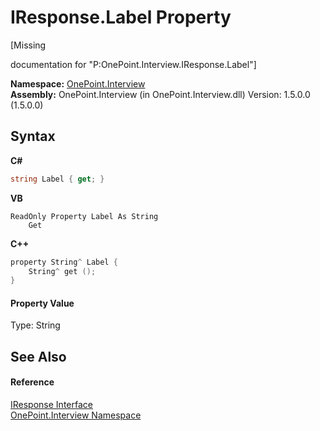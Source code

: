 # IResponse.Label Property 
 

\[Missing <summary> documentation for "P:OnePoint.Interview.IResponse.Label"\]

**Namespace:**&nbsp;<a href="N_OnePoint_Interview">OnePoint.Interview</a><br />**Assembly:**&nbsp;OnePoint.Interview (in OnePoint.Interview.dll) Version: 1.5.0.0 (1.5.0.0)

## Syntax

**C#**<br />
``` C#
string Label { get; }
```

**VB**<br />
``` VB
ReadOnly Property Label As String
	Get
```

**C++**<br />
``` C++
property String^ Label {
	String^ get ();
}
```


#### Property Value
Type: String

## See Also


#### Reference
<a href="T_OnePoint_Interview_IResponse">IResponse Interface</a><br /><a href="N_OnePoint_Interview">OnePoint.Interview Namespace</a><br />